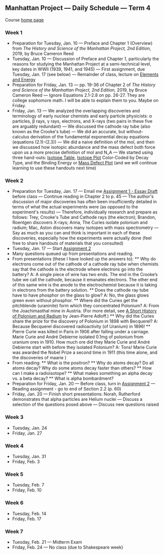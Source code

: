 ## Manhattan Project &mdash; Daily Schedule &mdash; Term 4

Course [home page](./)

### Week 1

* Preparation for Tuesday, Jan. 10 &mdash; Preface and Chapter 1 (Overview) from *The History and Science of the Manhattan Project, 2nd Edition,* 2019, by Bruce Cameron Reed
* Tuesday, Jan. 10 &mdash; Discussion of Preface and Chapter 1, particularly the reasons for studying the Manhattan Project at a semi-technical level, key dates in WWII (1939, 1941, and 1945) &mdash; First assignment, due Tuesday, Jan. 17 (see below) &mdash; Remainder of class, lecture on [Elements and Energy](./resources/elements_and_energy.html)
* Preparation for Friday, Jan. 13 &mdash; pp. 19-36 of Chapter 2 of *The History and Science of the Manhattan Project, 2nd Edition,* 2019, by Bruce Cameron Reed &mdash; Ignore Equations 2.1-2.8 on pp. 26-27. They are college sophomore math. I will be able to explain them to you. Maybe on Friday.
* Friday, Jan. 13 &mdash; We analyzed the overlapping discoveries and terminology of early nuclear chemists and early particle physicists: &alpha; particles, &beta; rays, &gamma; rays, electrons, and X-rays (two pairs in these five are arguably redundant) &mdash; We discussed the cathode ray tube (also known as the Crooke's tube) &mdash; We did an accurate, but without-calculus derivation of the fundamental exponential decay equations (equations (2.1)-(2.3)) &mdash; We did a naive definition of the mol, and then we discussed how isotopic abundance and the mass defect both force upon us a more precise definition of mol and N\_A &mdash; We started using three hand-outs: [Isotope Table](./resources/IsotopeTable.pdf), [Isotope Plot](./resources/IsotopePlot.pdf) Color-Coded by Decay Type, and the Binding Energy or [Mass Defect Plot](./resources/MassDefecctPlot.pdf) (and we will continue learning to use these handouts next time)

### Week 2

* Preparation for Tuesday, Jan. 17 &mdash; Email me [Assignment 1 - Essay Draft](./assignments/Assignment01.pdf) before class &mdash; Continue reading in Chapter 2 to p. 45 &mdash; The author's discussion of major discoveries has often been insufficiently detailed in terms of what the actual experiments were (as opposed to the experiment's results) &mdash; Therefore, individually research and prepare as follows: Trey, Crooke's Tube and Cathode rays (the electron); Brandon, Roentgen discovers X-rays; Anna, The Curies isolate polonium and radium; Mac, Aston discovers many isotopes with mass spectrometry &mdash; Say as much as you can and think is important in each of these discoveries, especially how the experiments were actually done (feel free to share handouts of materials that you consulted)
* Tuesday, Jan. 17 &mdash; Start [Assignment 2](./assignments/Assignment02.pdf)
* Many questions queued up from presentations and reading.
* From presentations (these I have looked up the answers to):
  ** Why do electrons come out of the cathode of a cathode ray tube when chemists say that the cathode is the electrode where electrons go into the battery? A: A single piece of wire has two ends. The end in the Crooke’s tube we call the cathode, because it emanates electrons. The other end of this same wire is the anode to the electrochemist because it is taking in electrons from the battery solution.
  ** Does the cathode ray tube have to have phosphor on the glass to glow? A: No, the glass glows green even without phosphor.
  ** Where did the Curies get the pitchblende (uraninite) form which they concentrated Polonium? A: From the Joachimasthal mine in Austria. (For more detail, see [A Short History of Polonium and Radium](https://www.degruyter.com/document/doi/10.1515/ci.2011.33.1.20/html) by Jean-Pierre Adloff.)
  ** Why did the Curies share the prize for the discovery of Polonium in 1898 with Becquerel? A: Because Becquerel discovered radioactivity (of Uranium) in 1896!
  ** Pierre Curie was killed in Paris in 1906 after falling under a carriage. Marie Curie and Andr&eacute; Debierne isolated 0.1mg of polonium from uranium ores in 1910. How much ore did they Marie Curie and Andr&eacute; Debierne start with before they isolated Polonium? A: Tons! Marie Curie was awarded the Nobel Prize a second time in 1911 (this time alone, and the discoveries of maarie )
* From reading:
  ** What is the positron?
  ** Why do atoms decay? Do all atoms decay? Why do some atoms decay faster than others?
  ** How can I make a radioisotope?
  ** What makes something an alpha decay vs. a beta decay?
  ** What is alpha bombardment?
* Preparation for Friday, Jan. 20 &mdash; Before class, turn in [Assignment 2](./assignments/Assignment02.pdf) &mdash; Reading assignment - go to end of Section 2.2 (p. 60)
* Friday, Jan. 20 &mdash; Finish short presentations: Norah, Rutherford demonstrates that alpha particles are Helium nuclei &mdash; Discuss a selection of the questions posed above &mdash; Discuss new questions raised

### Week 3

* Tuesday, Jan. 24
* Friday, Jan. 27

### Week 4

* Tuesday, Jan. 31
* Friday, Feb. 3

### Week 5

* Tuesday, Feb. 7
* Friday, Feb. 10

### Week 6

* Tuesday, Feb. 14
* Friday, Feb. 17

### Week 7

* Tuesday, Feb. 21 &mdash; Midterm Exam
* Friday, Feb. 24 &mdash; No class (due to Shakespeare week)
